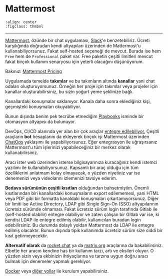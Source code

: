 # Mattermost

```{figure} assets/mm.jpg
:align: center
:figclass: thmbnl
```

---

[Mattermost](https://mattermost.com/), özünde bir chat uygulaması,
[Slack](https://slack.com/)'e benzetebiliriz. Ücreti karşılığında doğrudan kendi
altyapıları üzerinden de Mattermost'u kullanabiliyorsunuz. Fakat self-hosted
seçeneği de mevcut. Burada ise hem `Free` hem de `Professional` paket var. Free
paketin çeşitli limitleri mevcut fakat birçok kullanım senaryosu için yeterli
olacağını düşünüyorum.

Bakınız: [Mattermost Pricing](https://mattermost.com/pricing/)

Uygulamada temelde **takımlar** ve bu takımların altında **kanallar** yani chat
odaları oluşturuyorsunuz. Örneğin her proje için takımlar veya projeler için
kanallar oluşturabilirsiniz, bu sizin yoğurt yeme şeklinize bağlı.

Kanallardaki konuşmalar saklanıyor. Kanala daha sonra eklediğiniz kişi,
geçmişteki konuşmaları okuyabiliyor.

Bunun dışında benim pek tecrübe etmediğim
[Playbooks](https://mattermost.com/playbooks/) isminde bir otomasyon altyapısı
da bulunuyor.

DevOps, CI/CD alanında yer alan bir çok araçlar [entegre
edilebiliyor.](https://mattermost.com/marketplace/) Çeşitli araçların **bot**
hesaplarını da ekleyerek birçok işi Mattermost üzerinden
[ChatOps](https://docs.gitlab.com/ee/ci/chatops/) yaklaşımı ile
yapabiliyorsunuz. Eğer entegrasyon ile uğraşırsanız Mattermost'u tüm işlerinizi
yapabileceğiniz bir merkez olarak kullanabilirsiniz.

Aracı ister web üzerinden isterse bilgisayarınıza kuracağınız kendi istemci
yazılımı ile kullanabiliyorsunuz. Kapsamlı bir araç olduğu için tüm
özelliklerini anlatmam kolay olmayacak, o yüzden niyetiniz var ise denemenizi
veya videolarını izlemenizi tavsiye ederim.

**Bedava sürümünün çeşitli kısıtları** olduğundan bahsetmiştim. Önemli
kısıtlarından biri kanallardaki konuşmaların export edilememesi, yani HTML veya
PDF gibi bir formatta kanaldaki konuşmaları çıkartamıyorsunuz. Diğer bir limiti
ise Active Directory, LDAP gibi Single Sign-On (SSO) altyapılarının ücretsiz
sürümde olmaması. Fakat ücretsiz sürüm login tarafında Gitlab ile (self-hosted
olabilir) entegre olabiliyor ve zaten çalışan bir Gitlab var ise, ki kendisi
LDAP ile entegre edilmiş olabilir, kullanıcıları buradan login edebilirsiniz. Bu
durumda dolaylı yoldan Mattermost da LDAP ile entegre edilmiş olacaktır. Bunun
dışında tipik kullanımda ücretsiz sürüm size ciddi bir kısıt getirmeyecektir.

**Alternatif olarak** da [rocket.chat](https://www.rocket.chat/) ya da
[matrix.org](https://matrix.org/) araçlarına da bakabilirsiniz. Elbette her
aracın kendine has bir kullanım tarzı, artı ve eksileri oluyor. O yüzden sizin
veya ekbinizin ihtiyaçlarına ve tarzına uygun doğru aracı bulmak için denemeler
yapmak gerekiyor.

[Docker](https://docs.mattermost.com/install/install-docker.html) veya [diğer
yollar](https://docs.mattermost.com/guides/deployment.html) ile kurulum
yapabilirsiniz.
